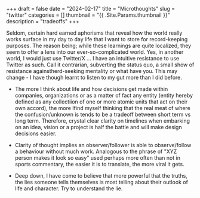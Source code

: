 +++
draft = false
date = "2024-02-17"
title = "Microthoughts"
slug = "twitter"
categories = []
thumbnail = "{{ .Site.Params.thumbnail }}"
description = "tradeoffs"
+++

Seldom, certain hard earned aphorisms that reveal how the world really works surface in my day to day life that I want to store for record-keeping purposes. The reason being; while these learnings are quite localized, they seem to offer a lens into our ever-so-complicated world. Yes, in another world, I would just use Twitter/X ... I have an intuitive resistance to use Twitter as such. Call it contrarian, subverting the status quo, a small show of resistance againstherd-seeking mentality or what have you. This may change - I have though learnt to listen to my gut more than I did before. 

 

- The more I think about life and how decisions get made within companies, organizations or as a matter of fact any entity (entity hereby defined as any collectiion of one or more atomic units that act on their own accord), the more Ifind myself thinking that the real meat of where the confusion/unknown is tends to be a tradeoff between short term vs long term. Therefore, crystal clear clarity on timelines when embarking on an idea, vision or a project is half the battle and will make design decisions easier. 

- Clarity of thought implies an observer/follower is able to observe/follow a behaviour without much work. Analogous to the phrase of "XYZ person makes it look so easy" used perhaps more often than not in sports commentary, the easier it is to translate, the more viral it gets.   

- Deep down, I have come to believe that more powerful that the truths, the lies someone tells themselves is most telling about their outlook of life and character. Try to understand the lie. 




